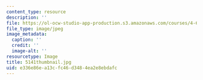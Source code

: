 ```yaml
---
content_type: resource
description: ''
file: https://ol-ocw-studio-app-production.s3.amazonaws.com/courses/4-614-religious-architecture-and-islamic-cultures-fall-2002/e336e86ea13cfc46d3484ea2e8ebdafc_5141thumbnail.jpg
file_type: image/jpeg
image_metadata:
  caption: ''
  credit: ''
  image-alt: ''
resourcetype: Image
title: 5141thumbnail.jpg
uid: e336e86e-a13c-fc46-d348-4ea2e8ebdafc
---
```

